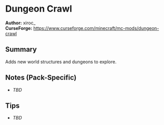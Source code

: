 # Dungeon Crawl

**Author:** xiroc_  
**CurseForge:** https://www.curseforge.com/minecraft/mc-mods/dungeon-crawl

## Summary
Adds new world structures and dungeons to explore.

## Notes (Pack-Specific)
- _TBD_

## Tips
- _TBD_

